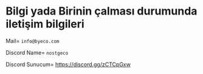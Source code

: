 # Bilgi yada Birinin çalması durumunda iletişim bilgileri

Mail= `info@byeco.com`

Discord Name= `nostgeco`

Discord Sunucum= https://discord.gg/zCTCpGxw
